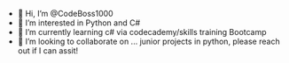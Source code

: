 - 👋 Hi, I’m @CodeBoss1000
- 👀 I’m interested in Python and C#
- 🌱 I’m currently learning c# via codecademy/skills training Bootcamp
- 💞️ I’m looking to collaborate on ... junior projects in python, please reach out if I can assit!

